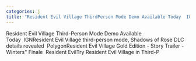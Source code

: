 ```yaml
---
categories: j
title: "Resident Evil Village ThirdPerson Mode Demo Available Today  IGN"
---
```

Resident Evil Village Third-Person Mode Demo Available Today&nbsp;&nbsp;IGNResident Evil Village third-person mode, Shadows of Rose DLC details revealed&nbsp;&nbsp;PolygonResident Evil Village Gold Edition - Story Trailer - Winters" Finale&nbsp;&nbsp;Resident EvilTry Resident Evil Village in Third-P